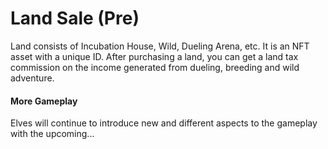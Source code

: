 # Land Sale (Pre)

Land consists of Incubation House, Wild, Dueling Arena, etc. It is an NFT asset with a unique ID. After purchasing a land, you can get a land tax commission on the income generated from dueling, breeding and wild adventure.

#### More Gameplay

Elves will continue to introduce new and different aspects to the gameplay with the upcoming...
